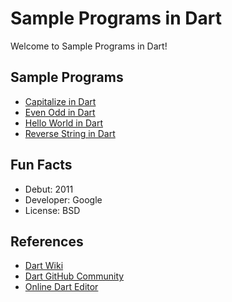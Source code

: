 # Sample Programs in Dart

Welcome to Sample Programs in Dart!

## Sample Programs

- [Capitalize in Dart][2]
- [Even Odd in Dart](https://therenegadecoder.com/code/even-odd-in-dart/)
- [Hello World in Dart](https://therenegadecoder.com/blog/hello-world-in-dart/)
- [Reverse String in Dart](https://therenegadecoder.com/code/reverse-a-string-in-dart/)

## Fun Facts

- Debut: 2011
- Developer: Google
- License: BSD

## References

- [Dart Wiki](<https://en.wikipedia.org/wiki/Dart_(programming_language)>)
- [Dart GitHub Community](https://github.com/dart-lang)
- [Online Dart Editor](https://dartpad.dartlang.org/)

[2]: https://github.com/TheRenegadeCoder/sample-programs/issues/1679
